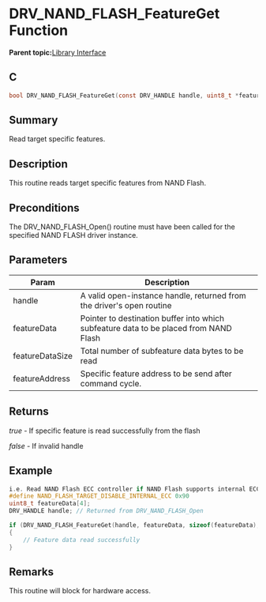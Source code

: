 # DRV\_NAND\_FLASH\_FeatureGet Function

**Parent topic:**[Library Interface](GUID-B826AB75-F4E4-4A5B-8189-23C99CCF9936.md)

## C

```c
bool DRV_NAND_FLASH_FeatureGet(const DRV_HANDLE handle, uint8_t *featureData, uint8_t featureDataSize, uint8_t featureAddress)
```

## Summary

Read target specific features.

## Description

This routine reads target specific features from NAND Flash.

## Preconditions

The DRV\_NAND\_FLASH\_Open\(\) routine must have been called for the specified NAND FLASH driver instance.

## Parameters

|Param|Description|
|-----|-----------|
|handle|A valid open-instance handle, returned from the driver's open routine|
|featureData|Pointer to destination buffer into which subfeature data to be placed from NAND Flash|
|featureDataSize|Total number of subfeature data bytes to be read|
|featureAddress|Specific feature address to be send after command cycle.|

## Returns

*true* - If specific feature is read successfully from the flash

*false* - If invalid handle

## Example

```c
i.e. Read NAND Flash ECC controller if NAND Flash supports internal ECC controller
#define NAND_FLASH_TARGET_DISABLE_INTERNAL_ECC 0x90
uint8_t featureData[4];
DRV_HANDLE handle; // Returned from DRV_NAND_FLASH_Open

if (DRV_NAND_FLASH_FeatureGet(handle, featureData, sizeof(featureData), NAND_FLASH_TARGET_DISABLE_INTERNAL_ECC))
{
    // Feature data read successfully
}
```

## Remarks

This routine will block for hardware access.

